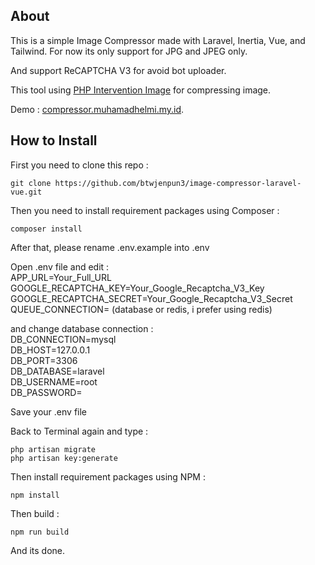 
## About

This is a simple Image Compressor made with Laravel, Inertia, Vue, and Tailwind. For now its only support for JPG and JPEG only.  

And support ReCAPTCHA V3 for avoid bot uploader.

This tool using <a href="https://image.intervention.io/v3">PHP Intervention Image</a> for compressing image.

Demo : <a href="https://compressor.muhamadhelmi.my.id/upload">compressor.muhamadhelmi.my.id</a>.

## How to Install

First you need to clone this repo :

    git clone https://github.com/btwjenpun3/image-compressor-laravel-vue.git

Then you need to install requirement packages using Composer :

    composer install

After that, please rename .env.example into .env

Open .env file and edit :
<br>
APP_URL=Your_Full_URL
<br>
GOOGLE_RECAPTCHA_KEY=Your_Google_Recaptcha_V3_Key
<br>
GOOGLE_RECAPTCHA_SECRET=Your_Google_Recaptcha_V3_Secret
<br>
QUEUE_CONNECTION= (database or redis, i prefer using redis)

and change database connection : 
<br>
DB_CONNECTION=mysql
<br>
DB_HOST=127.0.0.1
<br>
DB_PORT=3306
<br>
DB_DATABASE=laravel
<br>
DB_USERNAME=root
<br>
DB_PASSWORD=

Save your .env file

Back to Terminal again and type :

    php artisan migrate
    php artisan key:generate

Then install requirement packages using NPM :

    npm install

Then build :

    npm run build

And its done.


